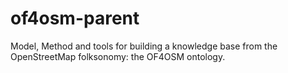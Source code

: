 # of4osm-parent
Model, Method and tools for building a knowledge base from the OpenStreetMap folksonomy: the OF4OSM ontology.
